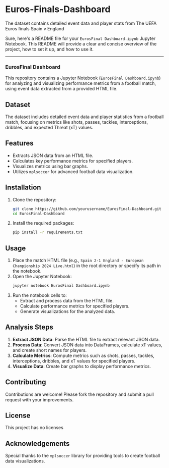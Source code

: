 # Euros-Finals-Dashboard
 The dataset contains detailed event data and player stats from The UEFA Euros finals Spain v England
 
Sure, here's a README file for your `EurosFinal Dashboard.ipynb` Jupyter Notebook. This README will provide a clear and concise overview of the project, how to set it up, and how to use it.

---

### EurosFinal Dashboard

This repository contains a Jupyter Notebook (`EurosFinal Dashboard.ipynb`) for analyzing and visualizing performance metrics from a football match, using event data extracted from a provided HTML file.

## Dataset

The dataset includes detailed event data and player statistics from a football match, focusing on metrics like shots, passes, tackles, interceptions, dribbles, and expected Threat (xT) values.

## Features

- Extracts JSON data from an HTML file.
- Calculates key performance metrics for specified players.
- Visualizes metrics using bar graphs.
- Utilizes `mplsoccer` for advanced football data visualization.

## Installation

1. Clone the repository:
   ```sh
   git clone https://github.com/yourusername/EurosFinal-Dashboard.git
   cd EurosFinal-Dashboard
   ```

2. Install the required packages:
   ```sh
   pip install -r requirements.txt
   ```

## Usage

1. Place the match HTML file (e.g., `Spain 2-1 England - European Championship 2024 Live.html`) in the root directory or specify its path in the notebook.
2. Open the Jupyter Notebook:
   ```sh
   jupyter notebook EurosFinal Dashboard.ipynb
   ```
3. Run the notebook cells to:
   - Extract and process data from the HTML file.
   - Calculate performance metrics for specified players.
   - Generate visualizations for the analyzed data.

## Analysis Steps

1. **Extract JSON Data**: Parse the HTML file to extract relevant JSON data.
2. **Process Data**: Convert JSON data into DataFrames, calculate xT values, and create short names for players.
3. **Calculate Metrics**: Compute metrics such as shots, passes, tackles, interceptions, dribbles, and xT values for specified players.
4. **Visualize Data**: Create bar graphs to display performance metrics.

## Contributing

Contributions are welcome! Please fork the repository and submit a pull request with your improvements.

## License

This project has no licenses

## Acknowledgements

Special thanks to the `mplsoccer` library for providing tools to create football data visualizations.

